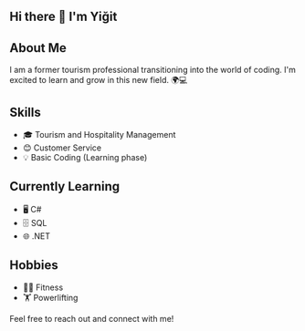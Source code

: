 ## Hi there 👋 I'm Yiğit

## About Me
I am a former tourism professional transitioning into the world of coding. I'm excited to learn and grow in this new field. 🌍💻

## Skills
- 🎓 Tourism and Hospitality Management
- 😊 Customer Service
- 💡 Basic Coding (Learning phase)

## Currently Learning
- 🖥️ C#
- 🗄️ SQL
- 🌐 .NET

 ## Hobbies
- 🏋️‍♂️ Fitness
- 🏋️ Powerlifting

Feel free to reach out and connect with me!










